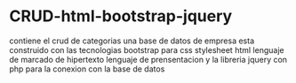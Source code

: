 # CRUD-html-bootstrap-jquery

contiene el crud de categorias una base de datos de empresa
esta construido con las tecnologias bootstrap para css stylesheet
html lenguaje de marcado de hipertexto lenguaje de prensentacion y
la libreria jquery con php
para la conexion con la base de datos
